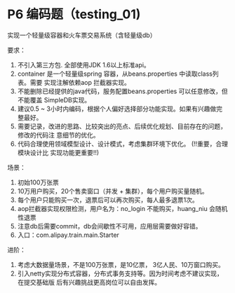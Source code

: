 # P6 编码题（testing_01)

实现一个轻量级容器和火车票交易系统（含轻量级db）

要求：
1. 不引入第三方包. 全部使用JDK 1.6以上标准api。
2. container 是一个轻量级spring 容器，从beans.properties 中读取class列表。需要
  实现注解依赖aop 拦截器实现。
2. 不能删除已经提供的java代码，服务配置beans.properties 可以任意修改，但不能覆盖
  SimpleDB实现。
3. 建议0.5 ~ 3小时内编码，根据个人偏好选择部分功能实现。如果有兴趣做完整最好。
4. 需要记录，改进的思路、比较突出的亮点、后续优化规划、目前存在的问题，修改的代码注
  意细节的优化。
5. 代码合理使用领域模型设计、设计模式，考虑集群环境下优化。 (!!重要，合理模块设计比
  实现功能更重要!!)

场景：
1. 初始100万张票
2. 10万用户购买，20个售卖窗口（并发 + 集群），每个用户购买量随机。
3. 每个用户只能购买一次，退票后可以再次购买，每人最多退票1次。
4. aop拦截器实现权限检测，用户名为：no_login 不能购买，huang_niu 会随机性退票
5. 注意db后需要commit，db会间歇性不可用，应用层需要做好容错。
6. 入口：com.alipay.train.main.Starter

进阶：
1. 考虑大数据量场景，不是100万张票，是10亿票， 3亿人民、10万窗口购买。
2. 引入netty实现分布式容器，分布式事务支持等。因为时间考虑不建议实现，在提交基础版
  后有兴趣挑战更高岗位可以自由发挥。
